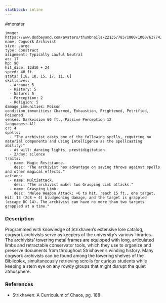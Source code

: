 ```yaml
---
statblock: inline
---
```

 #monster 

```statblock
image: https://www.dndbeyond.com/avatars/thumbnails/22135/785/1000/1000/637743395550064661.jpeg
name: Cogwork Archivist
size: Large
type: Construct
alignment: Typically Lawful Neutral
ac: 17
hp: 90
hit_dice: 12d10 + 24
speed: 40 ft.
stats: [18, 10, 15, 17, 11, 6]
skillsaves:
  - Arcana: 5
  - History: 5
  - Nature: 5
  - Perception: 2
  - Religion: 5
damage_immunities: Poison
condition_immunities: Charmed, Exhaustion, Frightened, Petrified, Poisoned
senses: Darkvision 60 ft., Passive Perception 12
languages: All
cr: 4
spells:
  - "The archivist casts one of the following spells, requiring no material components and using Intelligence as the spellcasting ability:"
  - At will: dancing lights, prestidigitation
  - 2/day: silence
traits:
  - name: Magic Resistance.
    desc: "The archivist has advantage on saving throws against spells and other magical effects."
actions:
  - name: Multiattack.
    desc: "The archivist makes two Grasping Limb attacks."
  - name: Grasping Limb.
    desc: "Melee Weapon Attack: +6 to hit, reach 15 ft., one target. Hit: 13 (2d8 + 4) bludgeoning damage, and the target is grappled (escape DC 14). The archivist can have no more than two targets grappled at a time."
```

### Description

Programmed with knowledge of Strixhaven’s extensive lore catalog, cogwork archivists serve as keepers of the university’s various libraries. The archivists’ towering metal frames are equipped with long, articulated limbs and retractable conservator tools, which they use to organize and preserve documents from throughout Strixhaven’s winding history. Many cogwork archivists can be found among the towering shelves of the Biblioplex, simultaneously retrieving scrolls for curious students while keeping a stern eye on any rowdy groups that might disrupt the quiet atmosphere.

### References

- Strixhaven: A Curriculum of Chaos, pg. 188
